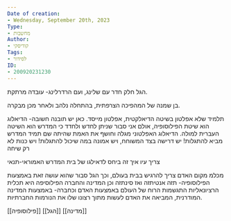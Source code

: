 ```yaml
---
Date of creation:
- Wednesday, September 20th, 2023
Type:
- מחשבות
Author:
- קודיסקי
Tags:
- לסידור
ID:
- 200920231230
---
```


הגל חלק חדר עם שלינג, ועם הרדרלינג- עובדה מרתקת.

בן שמנה של המהפיכה הצרפתית, בהתחלה נלהב ולאחר מכן מבקרה.

תלמיד שלא אפלטון בשיטה הדיאלקטית, אפלטון מייסד.
כאן יש תובנה חשובה- הדיאלוג הוא שיטת הפילוסופיה, אולם אני סבור שניתן לחדש ולחדד כי המדרש הוא השיטה העברית למולה.
הדיאלוג האפלטוני מגלה וחושף את האמת שהיתה שם תמיד
המדרש מביא להתגלות!
יש דרישה בצד המשוחח, ויש אמונה במה שיכול להתגלות!
ויש כנות
לא רק שיחה

צריך עיו איך זה ביחס לדאילגו של בית המדרש האמוראי-תנאי

מכלמ מקום
האדם צריך להרגיש בבית בעולם, וכך הגל סבור שהוא עושה זאת באמצעות הפילוסופיה- תזה אנטיתזה ואז סינתזה
וכן המדינה והחברה
הפילוסיפה היא תכלית הרציונאליות
 התגשמות הרוח של העולם באמצעות האדם
 וכחברה- באמצעות המדינה המודרנית, המביאה את האדם לעשות מתוך רצונו שלו את הנורמות החברתיות.


[[פילוסופיה]]
[[הגל]]
[[מדינה]]
